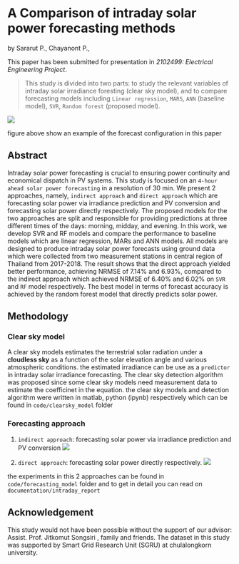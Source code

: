 # A Comparison of intraday solar power forecasting methods

by
Sararut P.,
Chayanont P.,

This paper has been submitted for presentation in *2102499: Electrical Engineering Project*.

> This study is divided into two parts: to study the relevant variables of intraday solar irradiance foresting (clear sky model), and to compare forecasting models including `Linear regression`, `MARS`, `ANN` (baseline model), `SVR`, `Random forest` (proposed model).

![](manuscript/figures/forecast_config.png)

figure above show an example of the forecast configuration in this paper
## Abstract

Intraday solar power forecasting is crucial to ensuring power continuity and economical dispatch in PV systems.
This study is focused on an `4-hour ahead solar power forecasting` in a resolution of 30 min. We present 2 approaches,
namely, `indirect approach` and `direct approach` which are forecasting solar power via irradiance prediction and PV
conversion and forecasting solar power directly respectively. The proposed models for the two approaches are split
and responsible for providing predictions at three different times of the days: morning, midday, and evening. In this
work, we develop SVR and RF models and compare the performance to baseline models which are linear regression,
MARs and ANN models. All models are designed to produce intraday solar power forecasts using ground data which
were collected from two measurement stations in central region of Thailand from 2017-2018. The result shows that the
direct approach yielded better performance, achieving NRMSE of 7.14% and 6.93%, compared to the indirect approach
which achieved NRMSE of 6.40% and 6.02% on `SVR` and `RF` model respectively. The best model in terms of forecast
accuracy is achieved by the random forest model that directly predicts solar power.

## Methodology
### Clear sky model
A clear sky models estimates the terrestrial solar radiation under a **cloudless sky** as a function of the solar elevation angle and various atmospheric conditions. the estimated irradiance can be use as a `predictor` in intraday solar irradiance forecasting. The clear sky detection algorithm was proposed since some clear sky models need measurement data to estimate the coefficinet in the equation. the clear sky models and detection algorithm were written in matlab, python (ipynb) respectively which can be found in `code/clearsky_model` folder

### Forecasting approach
1. `indirect approach`:  forecasting solar power via irradiance prediction and PV conversion
![](manuscript/figures/indirect_approach.png)

2. `direct approach`:  forecasting solar power directly respectively.
![](manuscript/figures/direct_approach.png)

the experiments in this 2 approaches can be found in `code/forecasting_model` folder and to get in detail you can read on `documentation/intraday_report`


## Acknowledgement
This study would not have been possible without the support of our advisor: Assist. Prof. Jitkomut Songsiri , family and friends. The dataset in this study was supported by Smart Grid Research Unit (SGRU) at chulalongkorn university. 
